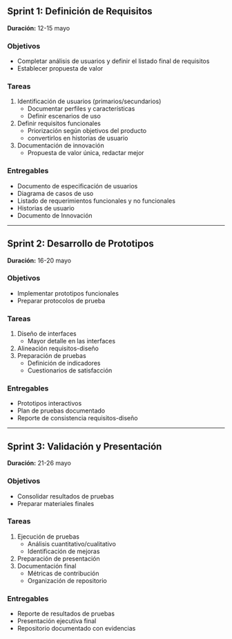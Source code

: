 ## Sprint 1: Definición de Requisitos  
**Duración:** 12-15 mayo  

### Objetivos  
- Completar análisis de usuarios y definir el listado final de requisitos 
- Establecer propuesta de valor

### Tareas  
1. Identificación de usuarios (primarios/secundarios)  
   - Documentar perfiles y características  
   - Definir escenarios de uso  
2. Definir requisitos funcionales  
   - Priorización según objetivos del producto  
   - convertirlos en historias de usuario 
3. Documentación de innovación  
   - Propuesta de valor única, redactar mejor

### Entregables  
- Documento de especificación de usuarios  
- Diagrama de casos de uso 
- Listado de requerimientos funcionales y no funcionales
- Historias de usuario
- Documento de Innovación

---

## Sprint 2: Desarrollo de Prototipos  
**Duración:** 16-20 mayo  

### Objetivos  
- Implementar prototipos funcionales  
- Preparar protocolos de prueba  

### Tareas  
1. Diseño de interfaces  
   - Mayor detalle en las interfaces
2. Alineación requisitos-diseño
3. Preparación de pruebas  
   - Definición de indicadores  
   - Cuestionarios de satisfacción  

### Entregables  
- Prototipos interactivos  
- Plan de pruebas documentado  
- Reporte de consistencia requisitos-diseño

---

## Sprint 3: Validación y Presentación  
**Duración:** 21-26 mayo  

### Objetivos  
- Consolidar resultados de pruebas  
- Preparar materiales finales  

### Tareas  
1. Ejecución de pruebas  
   - Análisis cuantitativo/cualitativo  
   - Identificación de mejoras  
2. Preparación de presentación  
3. Documentación final  
   - Métricas de contribución  
   - Organización de repositorio  

### Entregables  
- Reporte de resultados de pruebas  
- Presentación ejecutiva final  
- Repositorio documentado con evidencias  
